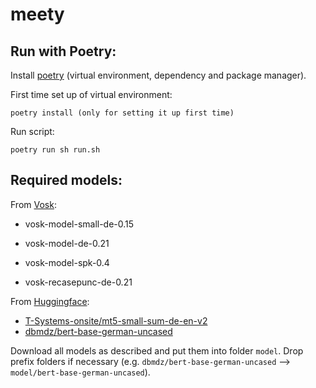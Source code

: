# meety

## Run with Poetry:
Install [poetry](https://python-poetry.org/) (virtual environment, dependency and package manager). 

First time set up of virtual environment:

`poetry install (only for setting it up first time)`

Run script:

`poetry run sh run.sh`

## Required models:

From [Vosk](https://alphacephei.com/vosk/models):

- vosk-model-small-de-0.15

- vosk-model-de-0.21

- vosk-model-spk-0.4

- vosk-recasepunc-de-0.21

From [Huggingface](https://huggingface.co):

 - [T-Systems-onsite/mt5-small-sum-de-en-v2](https://huggingface.co/T-Systems-onsite/mt5-small-sum-de-en-v2)
 - [dbmdz/bert-base-german-uncased](https://huggingface.co/dbmdz/bert-base-german-uncased/tree/main)

Download all models as described and put them into folder `model`. Drop prefix folders if necessary (e.g. 
`dbmdz/bert-base-german-uncased` --> `model/bert-base-german-uncased`).